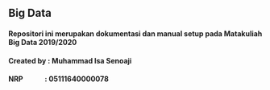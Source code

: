 ## Big Data

#### Repositori ini merupakan dokumentasi dan manual setup pada Matakuliah Big Data 2019/2020

#### Created by : Muhammad Isa Senoaji
#### NRP &nbsp;&nbsp;&nbsp;&nbsp;&nbsp;&nbsp;&nbsp;&nbsp;&nbsp;&nbsp;&nbsp;&nbsp;: 05111640000078
